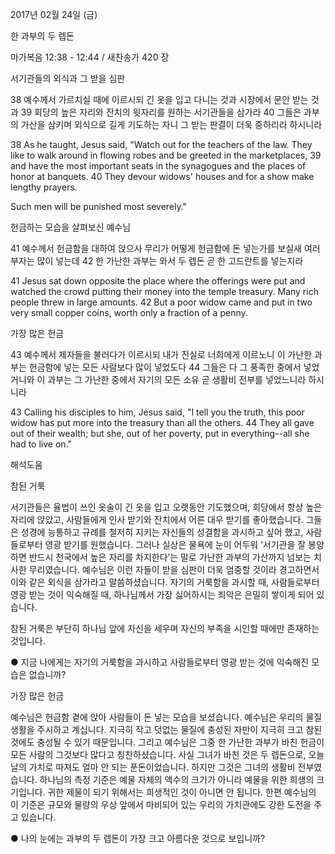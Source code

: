 2017년 02월 24일 (금)

한 과부의 두 렙돈 



마가복음 12:38 - 12:44 / 새찬송가 420 장


서기관들의 외식과 그 받을 심판 

38 예수께서 가르치실 때에 이르시되 긴 옷을 입고 다니는 것과 시장에서 문안 받는 것과 39 회당의 높은 자리와 잔치의 윗자리를 원하는 서기관들을 삼가라 40 그들은 과부의 가산을 삼키며 외식으로 길게 기도하는 자니 그 받는 판결이 더욱 중하리라 하시니라 

38 As he taught, Jesus said, "Watch out for the teachers of the law. They like to walk around in flowing robes and be greeted in the marketplaces, 39 and have the most important seats in the synagogues and the places of honor at banquets. 40 They devour widows' houses and for a show make lengthy prayers.

Such men will be punished most severely." 

헌금하는 모습을 살펴보신 예수님 

41 예수께서 헌금함을 대하여 앉으사 무리가 어떻게 헌금함에 돈 넣는가를 보실새 여러 부자는 많이 넣는데 42 한 가난한 과부는 와서 두 렙돈 곧 한 고드란트를 넣는지라 

41 Jesus sat down opposite the place where the offerings were put and watched the crowd putting their money into the temple treasury. Many rich people threw in large amounts. 42 But a poor widow came and put in two very small copper coins, worth only a fraction of a penny. 

가장 많은 헌금 

43 예수께서 제자들을 불러다가 이르시되 내가 진실로 너희에게 이르노니 이 가난한 과부는 헌금함에 넣는 모든 사람보다 많이 넣었도다 44 그들은 다 그 풍족한 중에서 넣었거니와 이 과부는 그 가난한 중에서 자기의 모든 소유 곧 생활비 전부를 넣었느니라 하시니라 

43 Calling his disciples to him, Jesus said, "I tell you the truth, this poor widow has put more into the treasury than all the others. 44 They all gave out of their wealth; but she, out of her poverty, put in everything--all she had to live on."

해석도움





참된 거룩 

서기관들은 율법이 쓰인 옷술이 긴 옷을 입고 오랫동안 기도했으며, 회당에서 항상 높은 자리에 앉았고, 사람들에게 인사 받기와 잔치에서 어른 대우 받기를 좋아했습니다. 그들은 성경에 능통하고 규례를 철저히 지키는 자신들의 성결함을 과시하고 싶어 했고, 사람들로부터 영광 받기를 원했습니다. 그러나 실상은 물욕에 눈이 어두워 ‘서기관을 잘 봉양하면 반드시 천국에서 높은 자리를 차지한다’는 말로 가난한 과부의 가산까지 넘보는 치사한 무리였습니다. 예수님은 이런 자들이 받을 심판이 더욱 엄중할 것이라 경고하면서 이와 같은 외식을 삼가라고 말씀하셨습니다. 자기의 거룩함을 과시할 때, 사람들로부터 영광 받는 것이 익숙해질 때, 하나님께서 가장 싫어하시는 죄악은 은밀히 쌓이게 되어 있습니다.

참된 거룩은 부단히 하나님 앞에 자신을 세우며 자신의 부족을 시인할 때에만 존재하는 것입니다. 

● 지금 나에게는 자기의 거룩함을 과시하고 사람들로부터 영광 받는 것에 익숙해진 모습은 없습니까? 


가장 많은 헌금 

예수님은 헌금함 곁에 앉아 사람들이 돈 넣는 모습을 보셨습니다. 예수님은 우리의 물질생활을 주시하고 계십니다. 지극히 작고 덧없는 물질에 충성된 자만이 지극히 크고 참된 것에도 충성될 수 있기 때문입니다. 그리고 예수님은 그중 한 가난한 과부가 바친 헌금이 모든 사람의 그것보다 많다고 칭찬하셨습니다. 사실 그녀가 바친 것은 두 렙돈으로, 오늘날의 가치로 따져도 얼마 안 되는 푼돈이었습니다. 하지만 그것은 그녀의 생활비 전부였습니다. 하나님의 측정 기준은 예물 자체의 액수의 크기가 아니라 예물을 위한 희생의 크기입니다. 귀한 제물이 되기 위해서는 희생적인 것이 아니면 안 됩니다. 한편 예수님의 이 기준은 규모와 물량의 우상 앞에서 마비되어 있는 우리의 가치관에도 강한 도전을 주고 있습니다. 

● 나의 눈에는 과부의 두 렙돈이 가장 크고 아름다운 것으로 보입니까?